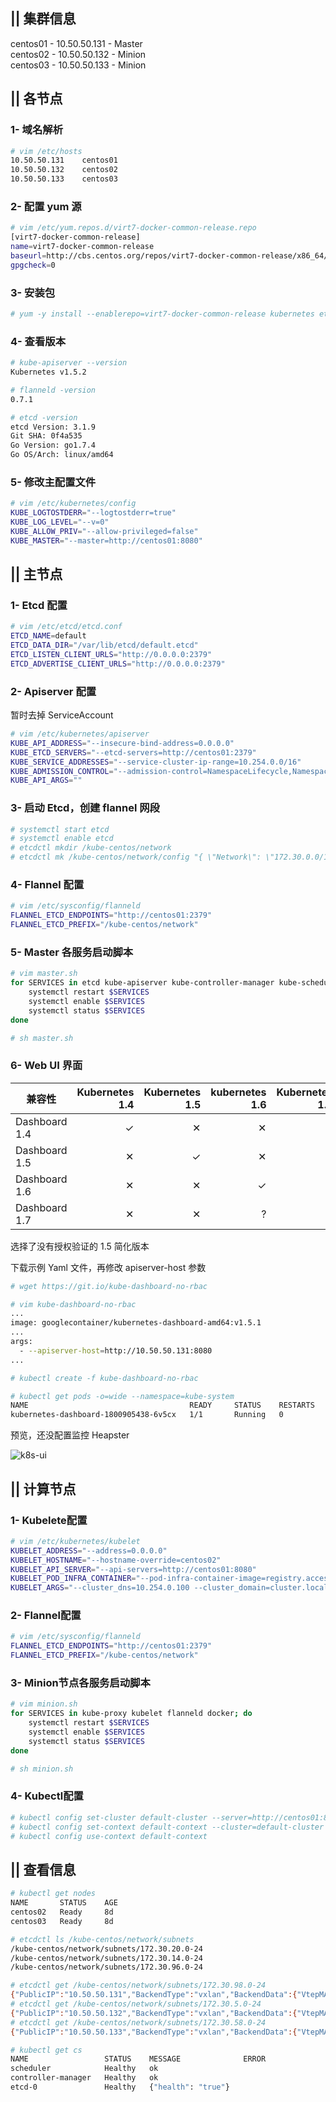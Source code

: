 ﻿
## || 集群信息

centos01 - 10.50.50.131 - Master  
centos02 - 10.50.50.132 - Minion  
centos03 - 10.50.50.133 - Minion  

## || 各节点

### 1- 域名解析

```bash
# vim /etc/hosts
10.50.50.131    centos01
10.50.50.132    centos02
10.50.50.133    centos03
```

### 2- 配置 yum 源

```bash
# vim /etc/yum.repos.d/virt7-docker-common-release.repo
[virt7-docker-common-release]
name=virt7-docker-common-release
baseurl=http://cbs.centos.org/repos/virt7-docker-common-release/x86_64/os/
gpgcheck=0
```

### 3- 安装包

```bash
# yum -y install --enablerepo=virt7-docker-common-release kubernetes etcd flannel
```

### 4- 查看版本

```bash
# kube-apiserver --version
Kubernetes v1.5.2

# flanneld -version
0.7.1

# etcd -version
etcd Version: 3.1.9
Git SHA: 0f4a535
Go Version: go1.7.4
Go OS/Arch: linux/amd64
```

### 5- 修改主配置文件

```bash
# vim /etc/kubernetes/config
KUBE_LOGTOSTDERR="--logtostderr=true"
KUBE_LOG_LEVEL="--v=0"
KUBE_ALLOW_PRIV="--allow-privileged=false"
KUBE_MASTER="--master=http://centos01:8080"
```

## || 主节点

### 1- Etcd 配置

```bash
# vim /etc/etcd/etcd.conf
ETCD_NAME=default
ETCD_DATA_DIR="/var/lib/etcd/default.etcd"
ETCD_LISTEN_CLIENT_URLS="http://0.0.0.0:2379"
ETCD_ADVERTISE_CLIENT_URLS="http://0.0.0.0:2379"
```

### 2- Apiserver 配置

暂时去掉 ServiceAccount

```bash
# vim /etc/kubernetes/apiserver
KUBE_API_ADDRESS="--insecure-bind-address=0.0.0.0"
KUBE_ETCD_SERVERS="--etcd-servers=http://centos01:2379"
KUBE_SERVICE_ADDRESSES="--service-cluster-ip-range=10.254.0.0/16"
KUBE_ADMISSION_CONTROL="--admission-control=NamespaceLifecycle,NamespaceExists,LimitRanger,SecurityContextDeny,ResourceQuota"
KUBE_API_ARGS=""
```

### 3- 启动 Etcd，创建 flannel 网段

```bash
# systemctl start etcd
# systemctl enable etcd
# etcdctl mkdir /kube-centos/network
# etcdctl mk /kube-centos/network/config "{ \"Network\": \"172.30.0.0/16\", \"SubnetLen\": 24, \"Backend\": { \"Type\": \"vxlan\" } }"
```

### 4- Flannel 配置

```bash
# vim /etc/sysconfig/flanneld
FLANNEL_ETCD_ENDPOINTS="http://centos01:2379"
FLANNEL_ETCD_PREFIX="/kube-centos/network"
```

### 5- Master 各服务启动脚本

```bash
# vim master.sh
for SERVICES in etcd kube-apiserver kube-controller-manager kube-scheduler flanneld; do
    systemctl restart $SERVICES
    systemctl enable $SERVICES
    systemctl status $SERVICES
done

# sh master.sh
```

### 6- Web UI 界面

| 兼容性 | Kubernetes 1.4 | Kubernetes 1.5 | kubernetes 1.6 | Kubernetes 1.7 | 
| ------------  | ------------:  | ------------:  | ------------:  | ------------:  | 
| Dashboard 1.4 | ✓ | ✕ | ✕ | ✕ |
| Dashboard 1.5 | ✕ | ✓ | ✕ | ✕ |
| Dashboard 1.6 | ✕ | ✕ | ✓ | ? | 
| Dashboard 1.7 | ✕ | ✕ | ? | ✓ |

选择了没有授权验证的 1.5 简化版本

下载示例 Yaml 文件，再修改 apiserver-host 参数

```bash
# wget https://git.io/kube-dashboard-no-rbac

# vim kube-dashboard-no-rbac 
...
image: googlecontainer/kubernetes-dashboard-amd64:v1.5.1
...
args:
  - --apiserver-host=http://10.50.50.131:8080
...

# kubectl create -f kube-dashboard-no-rbac

# kubectl get pods -o=wide --namespace=kube-system
NAME                                    READY     STATUS    RESTARTS   AGE       IP            NODE
kubernetes-dashboard-1800905438-6v5cx   1/1       Running   0          8m        172.30.14.2   centos02
```

预览，还没配置监控 Heapster

![k8s-ui](http://ov30w4cpi.bkt.clouddn.com/k8s-ui-01.png)

## || 计算节点

### 1- Kubelete配置

```bash
# vim /etc/kubernetes/kubelet
KUBELET_ADDRESS="--address=0.0.0.0"
KUBELET_HOSTNAME="--hostname-override=centos02"
KUBELET_API_SERVER="--api-servers=http://centos01:8080"
KUBELET_POD_INFRA_CONTAINER="--pod-infra-container-image=registry.access.redhat.com/rhel7/pod-infrastructure:latest"
KUBELET_ARGS="--cluster_dns=10.254.0.100 --cluster_domain=cluster.local"
```

### 2- Flannel配置

```bash
# vim /etc/sysconfig/flanneld
FLANNEL_ETCD_ENDPOINTS="http://centos01:2379"
FLANNEL_ETCD_PREFIX="/kube-centos/network"
```

### 3- Minion节点各服务启动脚本

```bash
# vim minion.sh
for SERVICES in kube-proxy kubelet flanneld docker; do
    systemctl restart $SERVICES
    systemctl enable $SERVICES
    systemctl status $SERVICES
done

# sh minion.sh
```

### 4- Kubectl配置

```bash
# kubectl config set-cluster default-cluster --server=http://centos01:8080
# kubectl config set-context default-context --cluster=default-cluster --user=default-admin
# kubectl config use-context default-context
```

## || 查看信息

```bash
# kubectl get nodes
NAME       STATUS    AGE
centos02   Ready     8d
centos03   Ready     8d

# etcdctl ls /kube-centos/network/subnets
/kube-centos/network/subnets/172.30.20.0-24
/kube-centos/network/subnets/172.30.14.0-24
/kube-centos/network/subnets/172.30.96.0-24

# etcdctl get /kube-centos/network/subnets/172.30.98.0-24
{"PublicIP":"10.50.50.131","BackendType":"vxlan","BackendData":{"VtepMAC":"5a:28:03:6a:68:fe"}}
# etcdctl get /kube-centos/network/subnets/172.30.5.0-24 
{"PublicIP":"10.50.50.132","BackendType":"vxlan","BackendData":{"VtepMAC":"c6:ce:c5:d0:2a:ce"}}
# etcdctl get /kube-centos/network/subnets/172.30.58.0-24
{"PublicIP":"10.50.50.133","BackendType":"vxlan","BackendData":{"VtepMAC":"b6:0d:7a:3b:2c:60"}}

# kubectl get cs
NAME                 STATUS    MESSAGE              ERROR
scheduler            Healthy   ok                   
controller-manager   Healthy   ok                   
etcd-0               Healthy   {"health": "true"}
```
